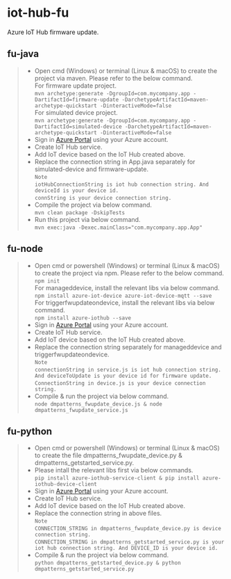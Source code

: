 # iot-hub-fu
Azure IoT Hub firmware update.

## fu-java
>* Open cmd (Windows) or terminal (Linux & macOS) to create the project via maven. Please refer to the below command.
    <br/> For firmware update project.
    <br/> `mvn archetype:generate -DgroupId=com.mycompany.app -DartifactId=firmware-update -DarchetypeArtifactId=maven-archetype-quickstart -DinteractiveMode=false`
    <br/> For simulated device project.
    <br/> `mvn archetype:generate -DgroupId=com.mycompany.app -DartifactId=simulated-device -DarchetypeArtifactId=maven-archetype-quickstart -DinteractiveMode=false`
>* Sign in [Azure Portal](https://portal.azure.com) using your Azure account.
>* Create IoT Hub service. 
>* Add IoT device based on the IoT Hub created above.
>* Replace the connection string in App.java separately for simulated-device and firmware-update.
    <br/> `Note`
    <br/> `iotHubConnectionString is iot hub connection string. And deviceId is your device id.`
    <br/> `connString is your device connection string.`
>* Compile the project via below command.
    <br/> `mvn clean package -DskipTests`
>* Run this project via below command.
    <br/> `mvn exec:java -Dexec.mainClass="com.mycompany.app.App"`

## fu-node
>* Open cmd or powershell (Windows) or terminal (Linux & macOS) to create the project via npm. Please refer to the below command.
    <br/> `npm init`
    <br/> For manageddevice, install the relevant libs via below command.
    <br/> `npm install azure-iot-device azure-iot-device-mqtt --save`
    <br/> For triggerfwupdateondevice, install the relevant libs via below command.
    <br/> `npm install azure-iothub --save`
>* Sign in [Azure Portal](https://portal.azure.com) using your Azure account.
>* Create IoT Hub service. 
>* Add IoT device based on the IoT Hub created above.
>* Replace the connection string separately for manageddevice and triggerfwupdateondevice.
    <br/> `Note`
    <br/> `connectionString in service.js is iot hub connection string. And deviceToUpdate is your device id for firmware update.`
    <br/> `ConnectionString in device.js is your device connection string.`
>* Compile & run the project via below command.
    <br/> `node dmpatterns_fwupdate_device.js & node dmpatterns_fwupdate_service.js`

## fu-python
>* Open cmd or powershell (Windows) or terminal (Linux & macOS) to create the file dmpatterns_fwupdate_device.py & dmpatterns_getstarted_service.py.    
>* Please intall the relevant libs first via below commands.
    <br/> `pip install azure-iothub-service-client & pip install azure-iothub-device-client`
>* Sign in [Azure Portal](https://portal.azure.com) using your Azure account.
>* Create IoT Hub service. 
>* Add IoT device based on the IoT Hub created above.
>* Replace the connection string in above files.
    <br/> `Note`
    <br/> `CONNECTION_STRING in dmpatterns_fwupdate_device.py is device connection string.`
    <br/> `CONNECTION_STRING in dmpatterns_getstarted_service.py is your iot hub connection string. And DEVICE_ID is your device id.`
>* Compile & run the project via below command.
    <br/> `python dmpatterns_getstarted_device.py & python dmpatterns_getstarted_service.py`
